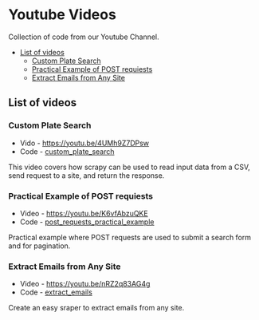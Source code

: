 # Youtube Videos

Collection of code from our Youtube Channel.

- [List of videos](#list-of-videos)
  - [Custom Plate Search](#custom-plate-search)
  - [Practical Example of POST requiests](#practical-example-of-post-requiests)
  - [Extract Emails from Any Site](#extract-emails-from-any-site)

## List of videos

### Custom Plate Search

- Vido - <https://youtu.be/4UMh9Z7DPsw>
- Code - [custom_plate_search](custom_plate_search)

This video covers how scrapy can be used to read input data from a CSV, send request to a site, and return the response.

### Practical Example of POST requiests

- Video - <https://youtu.be/K6vfAbzuQKE>
- Code -  [post_requests_practical_example](post_requests_practical_example)

Practical example where POST requests are used to submit a search form and for pagination.

### Extract Emails from Any Site

- Video - <https://youtu.be/nRZ2q83AG4g>
- Code -  [extract_emails](extract_emails)

Create an easy sraper to extract emails from any site.
